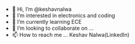 - 👋 Hi, I’m @keshavnalwa
- 👀 I’m interested in electronics and coding
- 🌱 I’m currently learning ECE
- 💞️ I’m looking to collaborate on ...
- 📫 How to reach me ... Keshav Nalwa(LinkedIn)

<!---
keshavnalwa/keshavnalwa is a ✨ special ✨ repository because its `README.md` (this file) appears on your GitHub profile.
You can click the Preview link to take a look at your changes.
--->
